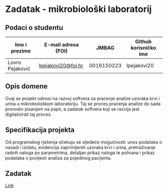 # Zadatak - mikrobiološki laboratorij 

## Podaci o studentu

Ime i prezime | E-mail adresa (FOI) | JMBAG | Github korisničko ime
------------  | ------------------- | ----- | ---------------------
Lovro Pejaković | lpejakovi20@foi.hr | 0016150223 | lpejakovi20


## Opis domene
Ovaj se projekt odnosi na razvoj softvera za praćenje analize uzoraka krvi i urina u mikrobiološkom laboratoriju. Taj se proces praćenja analize do sada provodio pisanjem na papir, a zadatak softvera koji se razvija jest digitalizirati taj proces. 

## Specifikacija projekta
Od programskog rješenja očekuju se sljedeće mogućnosti: unos podataka o nasadi i izolatu, evidencija zaprimljenih uzoraka krvi i urina, pretraživanje radnih naloga po parametrima, detaljan prikaz naloga te pohrana i prikaz podataka o povijesti analiza za pojedinog pacijenta. 

## Zadatak
[Link](https://github.com/foivz/pi22-zadace-lpejakovi20/blob/master/Korisni%C4%8Dki%20zahtjevi%20ZS%20-%20mikrobiolo%C5%A1ki%20laboratorij.pdf)
